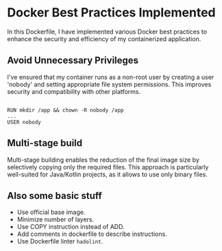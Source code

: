 # Docker Best Practices Implemented

In this Dockerfile, I have implemented various Docker best practices to enhance the security and efficiency of my containerized application.

## Avoid Unnecessary Privileges

I've ensured that my container runs as a non-root user by creating a user 'nobody' and setting appropriate file system permissions. This improves security and compatibility with other platforms.

```

RUN mkdir /app && chown -R nobody /app
...
USER nobody

```

## Multi-stage build

Multi-stage building enables the reduction of the final image size by selectively copying only the required files. This approach is particularly well-suited for Java/Kotlin projects, as it allows to use only binary files.

## Also some basic stuff

- Use official base image.
- Minimize number of layers.
- Use COPY instruction instead of ADD.
- Add comments in dockerfile to describe instructions.
- Use Dockerfile linter `hadolint`.

